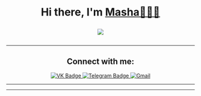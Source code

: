 <h1 align="center">Hi there, I'm <a href="https://github.com/mashassnvts" target="_blank">Masha🧚🏻‍♀️</a> 
<p align="center">
  <a href="https://github.com/DenverCoder1/readme-typing-svg"><img src="https://readme-typing-svg.herokuapp.com/?lines=Computer%20science%20student;%20BelSTU;2nd%20course%204th%20group%20POIT&font=Fira%20Code&center=true&width=440&height=45&color=778899&vCenter=true&size=20"></a>
</p>

---

<h2 align = "center">Connect with me:</h2>
<p align = "center">
  <a href="https://vk.com/mashassnvts">
    <img src="https://img.shields.io/badge/VK-blue?style=for-the-badge&logo=VK&logoColor=white" alt="VK Badge"/>
  </a>
  <a href="https://t.me/mashassnvts">
    <img src="https://img.shields.io/badge/Telegram-blue?style=for-the-badge&logo=telegram&logoColor=white" alt="Telegram Badge"/>
  </a>
   <a href="mailto:mariasosnovec@gmail.com">
    <img src="https://img.shields.io/badge/Gmail-D14836?style=for-the-badge&logo=gmail&logoColor=white" alt="Gmail"/>
  </a>
</p>

-----------------------------------------------------------------------------------------------------
----------------------------------------------------------------------------------------------------
